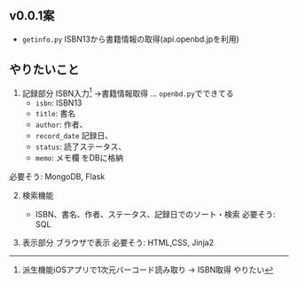 ## v0.0.1案

- `getinfo.py`
    ISBN13から書籍情報の取得(api.openbd.jpを利用)

## やりたいこと

1. 記録部分
ISBN入力[^1]
→書籍情報取得 ... `openbd.py`でできてる
    - `isbn`: ISBN13
    - `title`: 書名
    - `author`: 作者、
    - `record_date` 記録日、
    - `status`: 読了ステータス、
    - `memo`: メモ欄 をDBに格納

必要そう: MongoDB, Flask


2. 検索機能
    - ISBN、書名、作者、ステータス、記録日でのソート・検索
必要そう: SQL

3. 表示部分
ブラウザで表示
必要そう: HTML,CSS, Jinja2

[^1]: 派生機能iOSアプリで1次元バーコード読み取り → ISBN取得 やりたい
